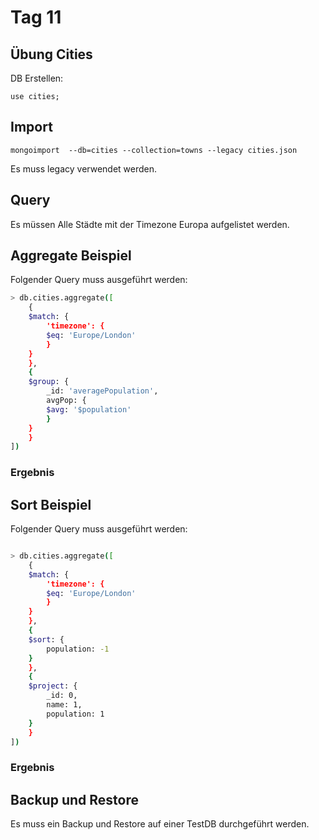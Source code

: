 # Tag 11

## Übung Cities

DB Erstellen:

`use cities;`

## Import

`mongoimport  --db=cities --collection=towns --legacy cities.json`

Es muss legacy verwendet werden.

## Query

Es müssen Alle Städte mit der Timezone Europa aufgelistet werden.

## Aggregate Beispiel

Folgender Query muss ausgeführt werden:

```bash
> db.cities.aggregate([
    {
    $match: {
        'timezone': {
        $eq: 'Europe/London'
        }
    }
    },
    {
    $group: {
        _id: 'averagePopulation',
        avgPop: {
        $avg: '$population'
        }
    }
    }
])
```

### Ergebnis

## Sort Beispiel

Folgender Query muss ausgeführt werden:

```bash

> db.cities.aggregate([
    {
    $match: {
        'timezone': {
        $eq: 'Europe/London'
        }
    }
    },
    {
    $sort: {
        population: -1
    }
    },
    {
    $project: {
        _id: 0,
        name: 1,
        population: 1
    }
    }
])
```

### Ergebnis

## Backup und Restore

Es muss ein Backup und Restore auf einer TestDB durchgeführt werden.